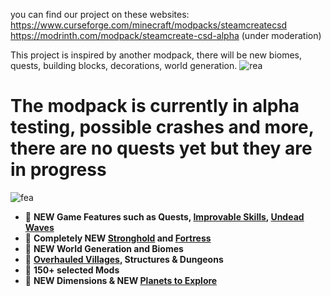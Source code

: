 you can find our project on these websites:
https://www.curseforge.com/minecraft/modpacks/steamcreatecsd
https://modrinth.com/modpack/steamcreate-csd-alpha (under moderation)

This project is inspired by another modpack, there will be new biomes, quests, building blocks, decorations, world generation.
![rea](https://cdn.modrinth.com/data/cached_images/38e793febfab39208cf87e4f0b924d4f445c3558.png)

# **The modpack is currently in alpha testing, possible crashes and more, there are no quests yet but they are in progress**

![fea](https://cdn.modrinth.com/data/cached_images/f4cd76d1c1aa3c5b7462465ca149f8cb3a9b2dee.png)

- 🛞  **NEW Game Features such as Quests, [Improvable Skills](https://modrinth.com/mod/majruszs-accessories), [Undead Waves](https://modrinth.com/mod/majruszs-progressive-difficulty)**
- 🛞  **Completely NEW [Stronghold](https://modrinth.com/mod/yungs-api) and [Fortress](https://modrinth.com/mod/bclib)**
- 🛞  **NEW World Generation and Biomes**
- 🛞  **[Overhauled Villages](https://modrinth.com/mod/ct-overhaul-village), Structures & Dungeons**
- 🛞  **150+ selected Mods**
- 🛞  **NEW Dimensions & NEW [Planets to Explore](https://modrinth.com/mod/ad-astra)**
